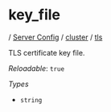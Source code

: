 # key_file

/ [Server Config](/ref/config/index.md) / [cluster](/ref/config/cluster/index.md) / [tls](/ref/config/cluster/tls/index.md) 

TLS certificate key file.

*Reloadable*: `true`

*Types*

- `string`


